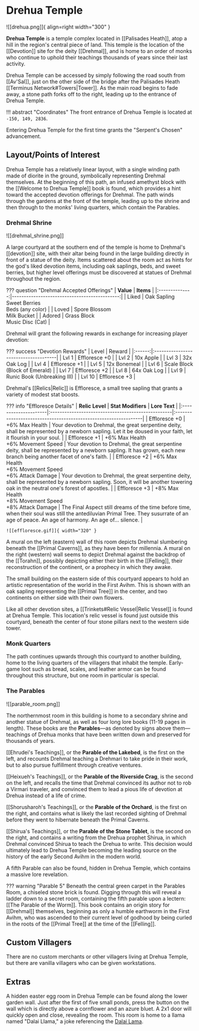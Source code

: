 # Drehua Temple

![[drehua.png]]{ align=right width="300" }

**Drehua Temple** is a temple complex located in [[Palisades Heath]], atop a hill in the region's central piece of land. This temple is the location of the [[Devotion]] site for the deity [[Drehmal]], and is home to an order of monks who continue to uphold their teachings thousands of years since their last activity.

Drehua Temple can be accessed by simply following the road south from [[Av'Sal]], just on the other side of the bridge after the Palisades Heath [[Terminus Network#Towers|Tower]]. As the main road begins to fade away, a stone path forks off to the right, leading up to the entrance of Drehua Temple.

!!! abstract "Coordinates"
    The front entrance of Drehua Temple is located at `-150, 149, 2836`.
  
Entering Drehua Temple for the first time grants the "Serpent's Chosen" advancement.
  
## Layout/Points of Interest

Drehua Temple has a relatively linear layout, with a single winding path made of diorite in the ground, symbolically representing Drehmal themselves. At the beginning of this path, an infused amethyst block with the [[Welcome to Drehua Temple]] book is found, which provides a hint toward the accepted devotion offerings for Drehmal. The path winds through the gardens at the front of the temple, leading up to the shrine and then through to the monks' living quarters, which contain the Parables.

### Drehmal Shrine

![[drehmal_shrine.png]]

A large courtyard at the southern end of the temple is home to Drehmal's [[devotion]] site, with their altar being found in the large building directly in front of a statue of the deity. Items scattered about the room act as hints for the god's liked devotion items, including oak saplings, beds, and sweet berries, but higher level offerings must be discovered at statues of Drehmal throughout the region.

??? question "Drehmal Accepted Offerings"
    | **Value**      | **Items**                                  |
    |:--------------:|---------------------------------------------:|
    | Liked          | Oak Sapling <br>Sweet Berries <br>Beds (any color) |
    | Loved          | Spore Blossom <br>Milk Bucket                |
    | Adored         | Grass Block <br>Music Disc (Cat)             |

Drehmal will grant the following rewards in exchange for increasing player devotion:

??? success "Devotion Rewards"
    | Level  | Reward                               |
    |:------:|:-------------------------------------|
    | Lvl 1  | Effloresce +0                  |
    | Lvl 2  | 10x Apple                      |
    | Lvl 3  | 32x Oak Log                    |
    | Lvl 4  | Effloresce +1                  |
    | Lvl 5  | 12x Bonemeal                   |
    | Lvl 6  | Scale Block (Block of Emerald) |
    | Lvl 7  | Effloresce +2                  |
    | Lvl 8  | 64x Oak Log                    |
    | Lvl 9  | Runic Book (Unbreaking III)    |
    | Lvl 10 | Effloresce +3                  |

Drehmal's [[Relics|Relic]] is Effloresce, a small tree sapling that grants a variety of modest stat boosts.

??? info "Effloresce Details"
    | **Relic Level**       | **Stat Modifiers**                                 | **Lore Text**                                                   |
    |:---------------------|:---------------------------------------------------|:----------------------------------------------------------------|
    | Effloresce +0        | +6% Max Health                                        | Your devotion to Drehmal, the great serpentine deity, shall be represented by a newborn sapling. Let it be doused in your faith, let it flourish in your soul. |
    | Effloresce +1        | +6% Max Health <br>+6% Movement Speed                    | Your devotion to Drehmal, the great serpentine deity, shall be represented by a newborn sapling. It has grown, each new branch being another facet of one's faith. |
    | Effloresce +2        | +6% Max Health  <br>+6% Movement Speed <br>+6% Attack Damage | Your devotion to Drehmal, the great serpentine deity, shall be represented by a newborn sapling. Soon, it will be another towering oak in the neutral one's forest of apostles. |
    | Effloresce +3        | +8% Max Health <br>+8% Movement Speed <br>+8% Attack Damage | The Final Aspect still dreams of the time before time, when their soul was still the antediluvian Primal Tree. They susurrate of an age of peace. An age of harmony. An age of...  silence. |

    ![[effloresce.gif]]{ width="320" }

A mural on the left (eastern) wall of this room depicts Drehmal slumbering beneath the [[Primal Caverns]], as they have been for millennia. A mural on the right (western) wall seems to depict Drehmal against the backdrop of the [[Torahn]], possibly depicting either their birth in the [[Felling]], their reconstruction of the continent, or a prophecy in which they awake.

The small building on the eastern side of this courtyard appears to hold an artistic representation of the world in the First Avihm. This is shown with an oak sapling representing the [[Primal Tree]] in the center, and two continents on either side with their own flowers.

Like all other devotion sites, a [[Trinkets#Relic Vessel|Relic Vessel]] is found at Drehua Temple. This location's relic vessel is found just outside this courtyard, beneath the center of four stone pillars next to the western side tower.

### Monk Quarters

The path continues upwards through this courtyard to another building, home to the living quarters of the villagers that inhabit the temple. Early-game loot such as bread, scales, and leather armor can be found throughout this structure, but one room in particular is special.

### The Parables

![[parable_room.png]]

The northernmost room in this building is home to a secondary shrine and another statue of Drehmal, as well as four long lore books (11-19 pages in length). These books are the **Parables**—as denoted by signs above them—teachings of Drehua monks that have been written down and preserved for thousands of years.

[[Ehrudei's Teachings]], or the **Parable of the Lakebed**, is the first on the left, and recounts Drehmal teaching a Drehmari to take pride in their work, but to also pursue fulfillment through creative ventures.

[[Heixueh's Teachings]], or the **Parable of the Riverside Crag**, is the second on the left, and recalls the time that Drehmal convinced its author not to rob a Virmari traveler, and convinced them to lead a pious life of devotion at Drehua instead of a life of crime.

[[Shorusharoh's Teachings]], or the **Parable of the Orchard**, is the first on the right, and contains what is likely the last recorded sighting of Drehmal before they went to hibernate beneath the Primal Caverns.

[[Shirua's Teachings]], or the **Parable of the Stone Tablet**, is the second on the right, and contains a writing from the Drehua prophet Shirua, in which Drehmal convinced Shirua to teach the Drehua to write. This decision would ultimately lead to Drehua Temple becoming the leading source on the history of the early Second Avihm in the modern world.

A fifth Parable can also be found, hidden in Drehua Temple, which contains a massive lore revelation.

??? warning "Parable 5"
    Beneath the central green carpet in the Parables Room, a chiseled stone brick is found. Digging through this will reveal a ladder down to a secret room, containing the fifth parable upon a lectern: [[The Parable of the Worm]]. This book contains an origin story for [[Drehmal]] themselves, beginning as only a humble earthworm in the First Avihm, who was ascended to their current level of godhood by being curled in the roots of the [[Primal Tree]] at the time of the [[Felling]].

## Custom Villagers

There are no custom merchants or other villagers living at Drehua Temple, but there are vanilla villagers who can be given workstations.

## Extras

A hidden easter egg room in Drehua Temple can be found along the lower garden wall. Just after the first of five small ponds, press the button on the wall which is directly above a cornflower and an azure bluet. A 2x1 door will quickly open and close, revealing the room. This room is home to a llama named "Dalai Llama," a joke referencing the [Dalai Lama](https://en.wikipedia.org/wiki/Dalai_Lama).
